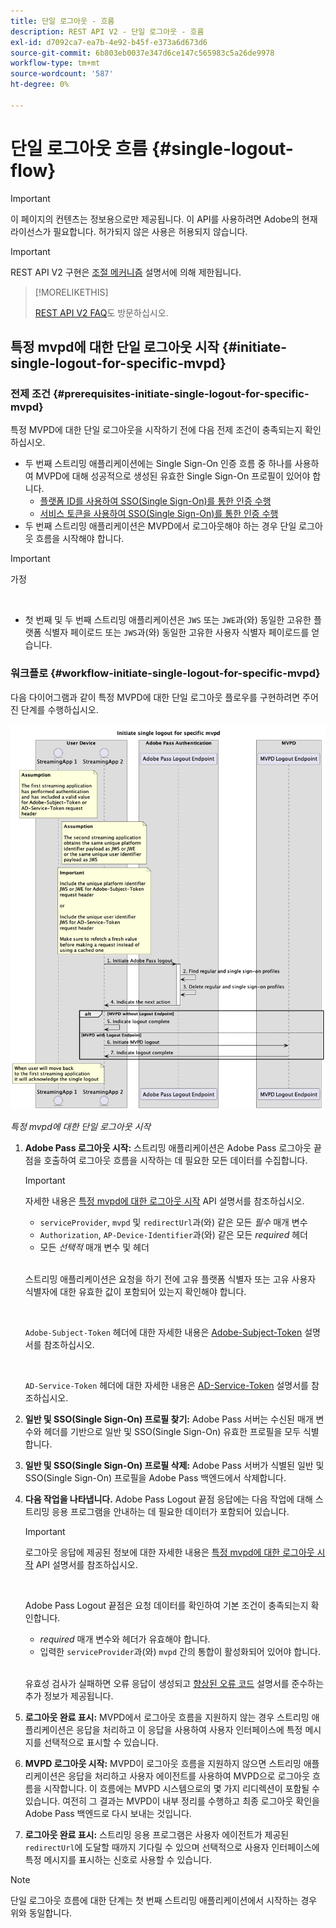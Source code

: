 ```yaml
---
title: 단일 로그아웃 - 흐름
description: REST API V2 - 단일 로그아웃 - 흐름
exl-id: d7092ca7-ea7b-4e92-b45f-e373a6d673d6
source-git-commit: 6b803eb0037e347d6ce147c565983c5a26de9978
workflow-type: tm+mt
source-wordcount: '587'
ht-degree: 0%

---
```


# 단일 로그아웃 흐름 {#single-logout-flow}

>[!IMPORTANT]
>
> 이 페이지의 컨텐츠는 정보용으로만 제공됩니다. 이 API를 사용하려면 Adobe의 현재 라이선스가 필요합니다. 허가되지 않은 사용은 허용되지 않습니다.

>[!IMPORTANT]
>
> REST API V2 구현은 [조절 메커니즘](/help/authentication/integration-guide-programmers/throttling-mechanism.md) 설명서에 의해 제한됩니다.

>[!MORELIKETHIS]
>
> [REST API V2 FAQ](/help/authentication/integration-guide-programmers/rest-apis/rest-api-v2/rest-api-v2-faqs.md#authentication-phase-faqs-general)도 방문하십시오.

## 특정 mvpd에 대한 단일 로그아웃 시작 {#initiate-single-logout-for-specific-mvpd}

### 전제 조건 {#prerequisites-initiate-single-logout-for-specific-mvpd}

특정 MVPD에 대한 단일 로그아웃을 시작하기 전에 다음 전제 조건이 충족되는지 확인하십시오.

* 두 번째 스트리밍 애플리케이션에는 Single Sign-On 인증 흐름 중 하나를 사용하여 MVPD에 대해 성공적으로 생성된 유효한 Single Sign-On 프로필이 있어야 합니다.
   * [플랫폼 ID를 사용하여 SSO(Single Sign-On)를 통한 인증 수행](rest-api-v2-single-sign-on-platform-identity-flows.md)
   * [서비스 토큰을 사용하여 SSO(Single Sign-On)를 통한 인증 수행](rest-api-v2-single-sign-on-service-token-flows.md)
* 두 번째 스트리밍 애플리케이션은 MVPD에서 로그아웃해야 하는 경우 단일 로그아웃 흐름을 시작해야 합니다.

>[!IMPORTANT]
> 
> 가정
>
> <br/>
> 
> * 첫 번째 및 두 번째 스트리밍 애플리케이션은 `JWS` 또는 `JWE`과(와) 동일한 고유한 플랫폼 식별자 페이로드 또는 `JWS`과(와) 동일한 고유한 사용자 식별자 페이로드를 얻습니다.

### 워크플로 {#workflow-initiate-single-logout-for-specific-mvpd}

다음 다이어그램과 같이 특정 MVPD에 대한 단일 로그아웃 플로우를 구현하려면 주어진 단계를 수행하십시오.

![특정 mvpd에 대한 단일 로그아웃 시작](../../../../../assets/rest-api-v2/flows/single-sign-on-access-flows/rest-api-v2-initiate-single-logout-for-specific-mvpd-flow.png)

*특정 mvpd에 대한 단일 로그아웃 시작*

1. **Adobe Pass 로그아웃 시작:** 스트리밍 애플리케이션은 Adobe Pass 로그아웃 끝점을 호출하여 로그아웃 흐름을 시작하는 데 필요한 모든 데이터를 수집합니다.

   >[!IMPORTANT]
   >
   > 자세한 내용은 [특정 mvpd에 대한 로그아웃 시작](../../apis/logout-apis/rest-api-v2-logout-apis-initiate-logout-for-specific-mvpd.md) API 설명서를 참조하십시오.
   >
   > * `serviceProvider`, `mvpd` 및 `redirectUrl`과(와) 같은 모든 _필수_ 매개 변수
   > * `Authorization`, `AP-Device-Identifier`과(와) 같은 모든 _required_ 헤더
   > * 모든 _선택적_ 매개 변수 및 헤더
   >
   > <br/>
   >
   > 스트리밍 애플리케이션은 요청을 하기 전에 고유 플랫폼 식별자 또는 고유 사용자 식별자에 대한 유효한 값이 포함되어 있는지 확인해야 합니다.
   >
   > <br/>
   > 
   > `Adobe-Subject-Token` 헤더에 대한 자세한 내용은 [Adobe-Subject-Token](../../appendix/headers/rest-api-v2-appendix-headers-adobe-subject-token.md) 설명서를 참조하십시오.
   > 
   > <br/>
   > 
   > `AD-Service-Token` 헤더에 대한 자세한 내용은 [AD-Service-Token](../../appendix/headers/rest-api-v2-appendix-headers-ad-service-token.md) 설명서를 참조하십시오.

1. **일반 및 SSO(Single Sign-On) 프로필 찾기:** Adobe Pass 서버는 수신된 매개 변수와 헤더를 기반으로 일반 및 SSO(Single Sign-On) 유효한 프로필을 모두 식별합니다.

1. **일반 및 SSO(Single Sign-On) 프로필 삭제:** Adobe Pass 서버가 식별된 일반 및 SSO(Single Sign-On) 프로필을 Adobe Pass 백엔드에서 삭제합니다.

1. **다음 작업을 나타냅니다.** Adobe Pass Logout 끝점 응답에는 다음 작업에 대해 스트리밍 응용 프로그램을 안내하는 데 필요한 데이터가 포함되어 있습니다.

   >[!IMPORTANT]
   >
   > 로그아웃 응답에 제공된 정보에 대한 자세한 내용은 [특정 mvpd에 대한 로그아웃 시작](../../apis/logout-apis/rest-api-v2-logout-apis-initiate-logout-for-specific-mvpd.md) API 설명서를 참조하십시오.
   > 
   > <br/>
   > 
   > Adobe Pass Logout 끝점은 요청 데이터를 확인하여 기본 조건이 충족되는지 확인합니다.
   >
   > * _required_ 매개 변수와 헤더가 유효해야 합니다.
   > * 입력한 `serviceProvider`과(와) `mvpd` 간의 통합이 활성화되어 있어야 합니다.
   >
   > <br/>
   > 
   > 유효성 검사가 실패하면 오류 응답이 생성되고 [향상된 오류 코드](../../../../features-standard/error-reporting/enhanced-error-codes.md) 설명서를 준수하는 추가 정보가 제공됩니다.

1. **로그아웃 완료 표시:** MVPD에서 로그아웃 흐름을 지원하지 않는 경우 스트리밍 애플리케이션은 응답을 처리하고 이 응답을 사용하여 사용자 인터페이스에 특정 메시지를 선택적으로 표시할 수 있습니다.

1. **MVPD 로그아웃 시작:** MVPD이 로그아웃 흐름을 지원하지 않으면 스트리밍 애플리케이션은 응답을 처리하고 사용자 에이전트를 사용하여 MVPD으로 로그아웃 흐름을 시작합니다. 이 흐름에는 MVPD 시스템으로의 몇 가지 리디렉션이 포함될 수 있습니다. 여전히 그 결과는 MVPD이 내부 정리를 수행하고 최종 로그아웃 확인을 Adobe Pass 백엔드로 다시 보내는 것입니다.

1. **로그아웃 완료 표시:** 스트리밍 응용 프로그램은 사용자 에이전트가 제공된 `redirectUrl`에 도달할 때까지 기다릴 수 있으며 선택적으로 사용자 인터페이스에 특정 메시지를 표시하는 신호로 사용할 수 있습니다.

>[!NOTE]
>
> 단일 로그아웃 흐름에 대한 단계는 첫 번째 스트리밍 애플리케이션에서 시작하는 경우 위와 동일합니다.
